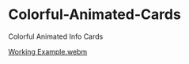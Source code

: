 # Colorful-Animated-Cards
Colorful Animated Info Cards


[Working Example.webm](https://github.com/Shaheryarkhalid/Animated-Button-With-Border-Hover-Animation/assets/41621149/21c6a152-479d-417c-a6db-362c0fd3ba88)
